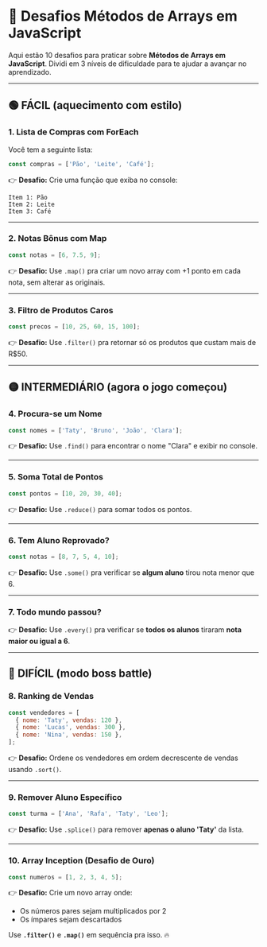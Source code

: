 # 🧠 Desafios Métodos de Arrays em JavaScript

Aqui estão 10 desafios para praticar sobre **Métodos de Arrays em JavaScript**. Dividi em 3 níveis de dificuldade para te ajudar a avançar no aprendizado.

---

## 🟢 **FÁCIL (aquecimento com estilo)**

### 1. **Lista de Compras com ForEach**
Você tem a seguinte lista:

```js
const compras = ['Pão', 'Leite', 'Café'];
```

👉 **Desafio:** Crie uma função que exiba no console:
```
Item 1: Pão
Item 2: Leite
Item 3: Café
```

---

### 2. **Notas Bônus com Map**
```js
const notas = [6, 7.5, 9];
```

👉 **Desafio:** Use `.map()` pra criar um novo array com +1 ponto em cada nota, sem alterar as originais.

---

### 3. **Filtro de Produtos Caros**
```js
const precos = [10, 25, 60, 15, 100];
```

👉 **Desafio:** Use `.filter()` pra retornar só os produtos que custam mais de R$50.

---

## 🟡 **INTERMEDIÁRIO (agora o jogo começou)**

### 4. **Procura-se um Nome**
```js
const nomes = ['Taty', 'Bruno', 'João', 'Clara'];
```

👉 **Desafio:** Use `.find()` para encontrar o nome "Clara" e exibir no console.

---

### 5. **Soma Total de Pontos**
```js
const pontos = [10, 20, 30, 40];
```

👉 **Desafio:** Use `.reduce()` para somar todos os pontos.

---

### 6. **Tem Aluno Reprovado?**
```js
const notas = [8, 7, 5, 4, 10];
```

👉 **Desafio:** Use `.some()` pra verificar se **algum aluno** tirou nota menor que 6.

---

### 7. **Todo mundo passou?**
👉 **Desafio:** Use `.every()` pra verificar se **todos os alunos** tiraram **nota maior ou igual a 6**.

---

## 🔴 **DIFÍCIL (modo boss battle)**

### 8. **Ranking de Vendas**
```js
const vendedores = [
  { nome: 'Taty', vendas: 120 },
  { nome: 'Lucas', vendas: 300 },
  { nome: 'Nina', vendas: 150 },
];
```

👉 **Desafio:** Ordene os vendedores em ordem decrescente de vendas usando `.sort()`.

---

### 9. **Remover Aluno Específico**
```js
const turma = ['Ana', 'Rafa', 'Taty', 'Leo'];
```

👉 **Desafio:** Use `.splice()` para remover **apenas o aluno 'Taty'** da lista.

---

### 10. **Array Inception (Desafio de Ouro)**
```js
const numeros = [1, 2, 3, 4, 5];
```

👉 **Desafio:** Crie um novo array onde:
- Os números pares sejam multiplicados por 2
- Os ímpares sejam descartados

Use **`.filter()`** e **`.map()`** em sequência pra isso. 🔥
